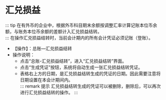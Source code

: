 # 汇兑损益<Badge text="工贸T系列"> </Badge>
::: tip 在有外币的企业中，根据外币科目期末余额按调整汇率计算记账本位币余额，与账务本位币余额的差额计入汇兑损益结转。  
:::
在操作汇兑损益结转时，当前会计期内的所有会计凭证必须记账（登账）。  
- 【操作】：总账—汇兑损益结转  
- 操作说明：  
  - 点击“总账-汇兑损益结转”，进入“汇兑损益结转”界面。  
  - 点击“生成凭证”按钮，系统将自动生成一张汇兑损益结转凭证。  
  - 表格右上方的日期，是汇兑损益结转生成的凭证的日期。因此需要注意将日期设置在本会计期间内。  
::: remark 提示
汇兑损益结转生成的凭证可以被删除，删除后，可以再次进行汇兑损益结转的操作。
:::